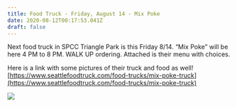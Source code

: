 ```yaml
---
title: Food Truck - Friday, August 14 - Mix Poke
date: 2020-08-12T00:17:53.041Z
draft: false
---
```

Next food truck in SPCC Triangle Park is this Friday 8/14. “Mix Poke” will be here 4 PM to 8 PM. WALK UP ordering. Attached is their menu with choices.



Here is a link with some pictures of their truck and food as well! [https://www.seattlefoodtruck.​com/food-trucks/mix-poke-truck](https://www.seattlefoodtruck.com/food-trucks/mix-poke-truck)

![](/images/screenshot_20200728-102030_camscanner.jpg)



<!--EndFragment-->